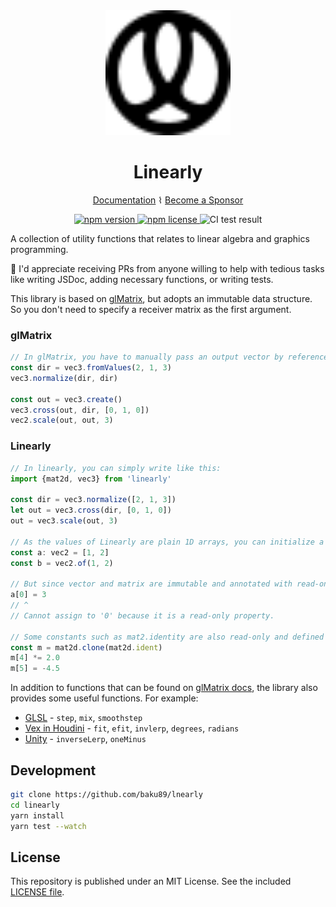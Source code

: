 <div align="center">

<img src="./docs/.vuepress/public/logo.svg" width="200" />
<h1>Linearly</h1>

<a href="https://baku89.github.io/linearly/">Documentation</a> ⌇ <a href="https://github.com/sponsors/baku89">Become a Sponsor</a>

<p>
  <a href="https://www.npmjs.org/package/linearly">
    <img src="https://img.shields.io/npm/v/linearly.svg?style=flat" alt="npm version">
  </a>
  <a href="http://spdx.org/licenses/MIT">
    <img src="https://img.shields.io/npm/l/linearly?style=flat" alt="npm license">
  </a>
  <img src="https://github.com/baku89/linearly/actions/workflows/ci.yml/badge.svg" alt="CI test result" />
</p>

</div>

A collection of utility functions that relates to linear algebra and graphics programming.

🍡 I'd appreciate receiving PRs from anyone willing to help with tedious tasks like writing JSDoc, adding necessary functions, or writing tests.

This library is based on [glMatrix](https://github.com/toji/gl-matrix), but adopts an immutable data structure. So you don't need to specify a receiver matrix as the first argument.

### glMatrix

```ts
// In glMatrix, you have to manually pass an output vector by reference to reuse allocated memory space efficiently.
const dir = vec3.fromValues(2, 1, 3)
vec3.normalize(dir, dir)

const out = vec3.create()
vec3.cross(out, dir, [0, 1, 0])
vec2.scale(out, out, 3)
```

### Linearly

```ts
// In linearly, you can simply write like this:
import {mat2d, vec3} from 'linearly'

const dir = vec3.normalize([2, 1, 3])
let out = vec3.cross(dir, [0, 1, 0])
out = vec3.scale(out, 3)

// As the values of Linearly are plain 1D arrays, you can initialize a vector by either way.
const a: vec2 = [1, 2]
const b = vec2.of(1, 2)

// But since vector and matrix are immutable and annotated with read-only flags, a mutation such as below is handled as an error in TypeScript.
a[0] = 3
// ^
// Cannot assign to '0' because it is a read-only property.

// Some constants such as mat2.identity are also read-only and defined as frozen array (applied Object.freeze). You can use `clone` to mutate them.
const m = mat2d.clone(mat2d.ident)
m[4] *= 2.0
m[5] = -4.5
```

In addition to functions that can be found on [glMatrix docs](https://glmatrix.net/), the library also provides some useful functions. For example:

- [GLSL](https://registry.khronos.org/OpenGL-Refpages/gl4/html/indexflat.php) - `step`, `mix`, `smoothstep`
- [Vex in Houdini](https://www.sidefx.com/docs/houdini/vex/functions/) - `fit`, `efit`, `invlerp`, `degrees`, `radians`
- [Unity](https://docs.unity3d.com/Manual/index.html) - `inverseLerp`, `oneMinus`

## Development

```sh
git clone https://github.com/baku89/lnearly
cd linearly
yarn install
yarn test --watch
```

## License

This repository is published under an MIT License. See the included [LICENSE file](./LICENSE).
